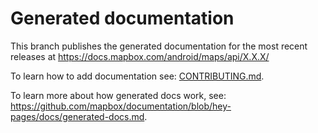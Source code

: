 # Generated documentation

This branch publishes the generated documentation for the most recent releases at https://docs.mapbox.com/android/maps/api/X.X.X/

To learn how to add documentation see: [CONTRIBUTING.md](https://github.com/mapbox/mapbox-gl-native-android/blob/master/CHANGELOG.md).

To learn more about how generated docs work, see: https://github.com/mapbox/documentation/blob/hey-pages/docs/generated-docs.md.
